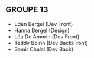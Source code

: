 ## GROUPE 13

* Eden Bergel (Dev Front)
* Hanna Bergel (Design)
* Léa De Amorin (Dev Front)
* Teddy Boirin (Dev Back/Front)
* Samir Chalal (Dev Back)
